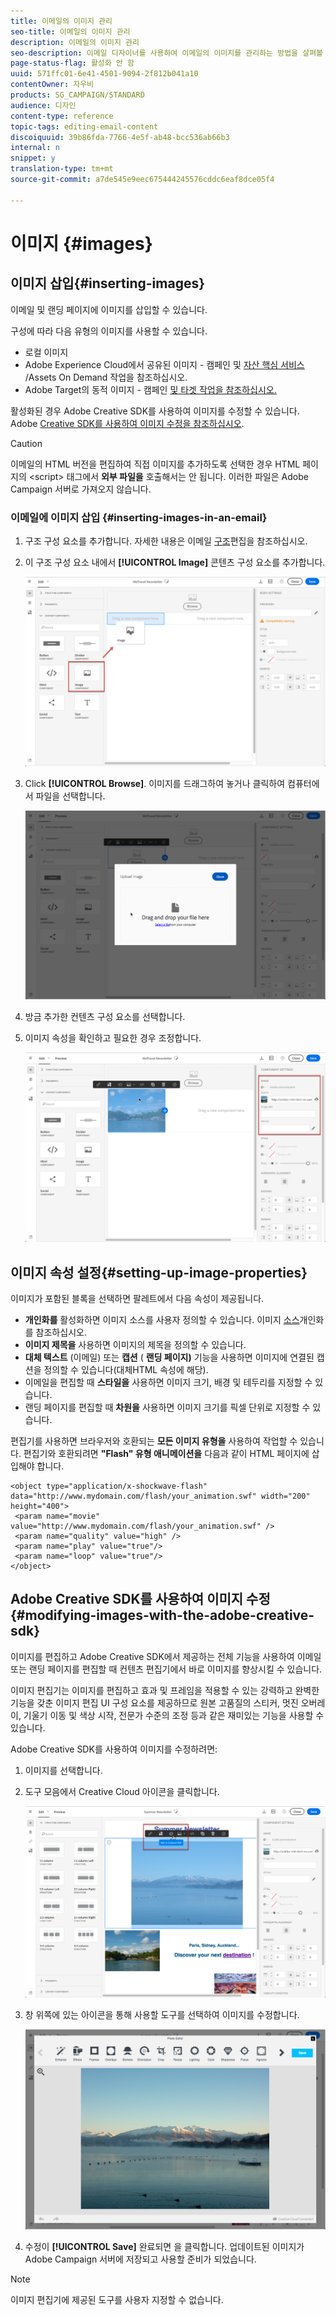```yaml
---
title: 이메일의 이미지 관리
seo-title: 이메일의 이미지 관리
description: 이메일의 이미지 관리
seo-description: 이메일 디자이너를 사용하여 이메일의 이미지를 관리하는 방법을 살펴볼 수 있습니다.
page-status-flag: 활성화 안 함
uuid: 571ffc01-6e41-4501-9094-2f812b041a10
contentOwner: 자우비
products: SG_CAMPAIGN/STANDARD
audience: 디자인
content-type: reference
topic-tags: editing-email-content
discoiquuid: 39b86fda-7766-4e5f-ab48-bcc536ab66b3
internal: n
snippet: y
translation-type: tm+mt
source-git-commit: a7de545e9eec675444245576cddc6eaf8dce05f4

---
```



# 이미지 {#images}

## 이미지 삽입{#inserting-images}

이메일 및 랜딩 페이지에 이미지를 삽입할 수 있습니다.

구성에 따라 다음 유형의 이미지를 사용할 수 있습니다.

* 로컬 이미지
* Adobe Experience Cloud에서 공유된 이미지 - 캠페인 및 [자산 핵심 서비스](../../integrating/using/working-with-campaign-and-assets-core-service.md) /Assets On Demand 작업을 참조하십시오.
* Adobe Target의 동적 이미지 - 캠페인 [및 타겟 작업을 참조하십시오.](../../integrating/using/about-campaign-target-integration.md)

활성화된 경우 Adobe Creative SDK를 사용하여 이미지를 수정할 수 있습니다. Adobe [Creative SDK를 사용하여 이미지 수정을 참조하십시오](../../designing/using/images.md#modifying-images-with-the-adobe-creative-sdk).

>[!CAUTION]
>
>이메일의 HTML 버전을 편집하여 직접 이미지를 추가하도록 선택한 경우 HTML 페이지의 &lt;script&gt; 태그에서 **외부 파일을** 호출해서는 안 됩니다. 이러한 파일은 Adobe Campaign 서버로 가져오지 않습니다.

### 이메일에 이미지 삽입 {#inserting-images-in-an-email}

1. 구조 구성 요소를 추가합니다. 자세한 내용은 이메일 [구조](../../designing/using/designing-from-scratch.md#defining-the-email-structure)편집을 참조하십시오.
1. 이 구조 구성 요소 내에서 **[!UICONTROL Image]** 콘텐츠 구성 요소를 추가합니다.

   ![](assets/des_insert_images_1.png)

1. Click **[!UICONTROL Browse]**. 이미지를 드래그하여 놓거나 클릭하여 컴퓨터에서 파일을 선택합니다.

   ![](assets/des_insert_images_2.png)

1. 방금 추가한 컨텐츠 구성 요소를 선택합니다.
1. 이미지 속성을 확인하고 필요한 경우 조정합니다.

   ![](assets/des_insert_images_3.png)

## 이미지 속성 설정{#setting-up-image-properties}

이미지가 포함된 블록을 선택하면 팔레트에서 다음 속성이 제공됩니다.

* **개인화를** 활성화하면 이미지 소스를 사용자 정의할 수 있습니다. 이미지 [소스](../../designing/using/personalization.md#personalizing-an-image-source)개인화를 참조하십시오.
* **이미지 제목을** 사용하면 이미지의 제목을 정의할 수 있습니다.
* **대체 텍스트** (이메일) 또는 **캡션** ( **랜딩 페이지)** 기능을 사용하면 이미지에 연결된 캡션을 정의할 수 있습니다(대체HTML 속성에 해당).
* 이메일을 편집할 때 **스타일을** 사용하면 이미지 크기, 배경 및 테두리를 지정할 수 있습니다.
* 랜딩 페이지를 편집할 때 **차원을** 사용하면 이미지 크기를 픽셀 단위로 지정할 수 있습니다.

편집기를 사용하면 브라우저와 호환되는 **모든 이미지 유형을** 사용하여 작업할 수 있습니다. 편집기와 호환되려면 **"Flash" 유형 애니메이션을** 다음과 같이 HTML 페이지에 삽입해야 합니다.

```
<object type="application/x-shockwave-flash" data="http://www.mydomain.com/flash/your_animation.swf" width="200" height="400">
 <param name="movie" value="http://www.mydomain.com/flash/your_animation.swf" />
 <param name="quality" value="high" />
 <param name="play" value="true"/>
 <param name="loop" value="true"/> 
</object>
```

## Adobe Creative SDK를 사용하여 이미지 수정{#modifying-images-with-the-adobe-creative-sdk}

이미지를 편집하고 Adobe Creative SDK에서 제공하는 전체 기능을 사용하여 이메일 또는 랜딩 페이지를 편집할 때 컨텐츠 편집기에서 바로 이미지를 향상시킬 수 있습니다.

이미지 편집기는 이미지를 편집하고 효과 및 프레임을 적용할 수 있는 강력하고 완벽한 기능을 갖춘 이미지 편집 UI 구성 요소를 제공하므로 원본 고품질의 스티커, 멋진 오버레이, 기울기 이동 및 색상 시작, 전문가 수준의 조정 등과 같은 재미있는 기능을 사용할 수 있습니다.

Adobe Creative SDK를 사용하여 이미지를 수정하려면:

1. 이미지를 선택합니다.
1. 도구 모음에서 Creative Cloud 아이콘을 클릭합니다.

   ![](assets/des_creative_sdk_icon.png)

1. 창 위쪽에 있는 아이콘을 통해 사용할 도구를 선택하여 이미지를 수정합니다.

   ![](assets/email_designer_ccsdktoolbar.png)

1. 수정이 **[!UICONTROL Save]** 완료되면 을 클릭합니다. 업데이트된 이미지가 Adobe Campaign 서버에 저장되고 사용할 준비가 되었습니다.

>[!NOTE]
이미지 편집기에 제공된 도구를 사용자 지정할 수 없습니다.
